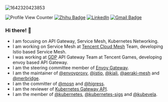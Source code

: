 ![1642320423853](https://user-images.githubusercontent.com/48784001/203785020-2b4826c1-7ddb-4de8-b65b-ebf6e04c5290.jpeg)

![Profile View Counter](https://komarev.com/ghpvc/?username=Xunzhuo)
[![Zhihu Badge](https://img.shields.io/badge/-@XunzhuoTalk-1ca0f1?style=flat-square&labelColor=1ca0f1&logo=Zhihu&logoColor=white&link=https://zhihu.com/people/liuxunzhuo/)](https://zhihu.com/people/liuxunzhuo/)
[![Linkedln](https://img.shields.io/badge/LinkedIn-0077B5?style=flat-square&logo=linkedin&logoColor=white)](https://www.linkedin.com/in/bitliu/)
[![Gmail Badge](https://img.shields.io/badge/-Gmail-c14438?style=flat-square&logo=Gmail&logoColor=white&link=mailto:mixdeers@gmail.com)](mailto:mixdeers@gmail.com)

### Hi there! 👋

+ I am focusing on API Gateway, Service Mesh, Kubernetes Networking.
+ I am working on Service Mesh at [Tencent Cloud Mesh](https://www.tencentcloud.com/products/tcm) Team, developing Istio based Service Mesh.
+ I was working at [GDP](https://gdp.gcloud.tencent.com/) API Gateway Team at Tencent Games, developing envoy based API Gateway.
+ I am the steering committee member of [Envoy Gateway](https://github.com/envoyproxy/gateway).
+ I am the maintainer of [@envoyproxy](https://github.com/envoyproxy), [@istio](https://github.com/istio), [@kiali](https://github.com/kiali), [@aeraki-mesh](https://github.com/aeraki-mesh) and [@merbridge](https://github.com/merbridge).
+ I am the committer of [@mosn](https://github.com/mosn) and [@higress](https://github.com/higress-group).
+ I am the reviewer of [Kubernetes Gateway API](https://github.com/kubernetes-sigs/gateway-api).
+ I am the member of [@kubernetes](https://github.com/kubernetes), [@kubernetes-sigs](https://github.com/kubernetes-sigs) and [@kubevela](https://github.com/kubevela).
